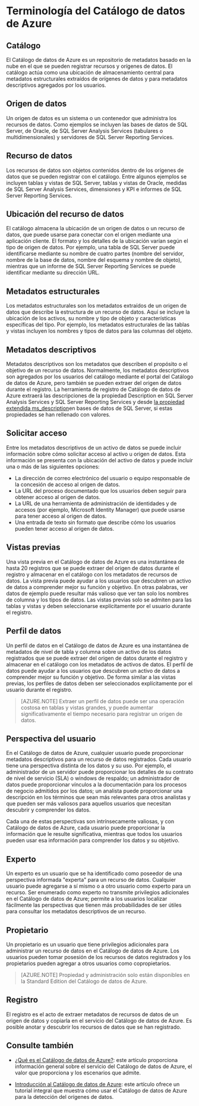 <properties
   pageTitle="Terminología del Catálogo de datos de Azure"
   description="Introducción a los conceptos y términos usados en la documentación del Catálogo de datos de Azure."
   services="data-catalog"
   documentationCenter=""
   authors="steelanddata"
   manager="NA"
   editor=""
   tags=""/>
<tags
   ms.service="data-catalog"
   ms.devlang="NA"
   ms.topic="article"
   ms.tgt_pltfrm="NA"
   ms.workload="data-catalog"
   ms.date="03/30/2016"
   ms.author="maroche"/>

# Terminología del Catálogo de datos de Azure

## Catálogo

El Catálogo de datos de Azure es un repositorio de metadatos basado en la nube en el que se pueden registrar recursos y orígenes de datos. El catálogo actúa como una ubicación de almacenamiento central para metadatos estructurales extraídos de orígenes de datos y para metadatos descriptivos agregados por los usuarios.

## Origen de datos

Un origen de datos es un sistema o un contenedor que administra los recursos de datos. Como ejemplos se incluyen las bases de datos de SQL Server, de Oracle, de SQL Server Analysis Services (tabulares o multidimensionales) y servidores de SQL Server Reporting Services.

## Recurso de datos

Los recursos de datos son objetos contenidos dentro de los orígenes de datos que se pueden registrar con el catálogo. Entre algunos ejemplos se incluyen tablas y vistas de SQL Server, tablas y vistas de Oracle, medidas de SQL Server Analysis Services, dimensiones y KPI e informes de SQL Server Reporting Services.

## Ubicación del recurso de datos

El catálogo almacena la ubicación de un origen de datos o un recurso de datos, que puede usarse para conectar con el origen mediante una aplicación cliente. El formato y los detalles de la ubicación varían según el tipo de origen de datos. Por ejemplo, una tabla de SQL Server puede identificarse mediante su nombre de cuatro partes (nombre del servidor, nombre de la base de datos, nombre del esquema y nombre de objeto), mientras que un informe de SQL Server Reporting Services se puede identificar mediante su dirección URL.

## Metadatos estructurales

Los metadatos estructurales son los metadatos extraídos de un origen de datos que describe la estructura de un recurso de datos. Aquí se incluye la ubicación de los activos, su nombre y tipo de objeto y características específicas del tipo. Por ejemplo, los metadatos estructurales de las tablas y vistas incluyen los nombres y tipos de datos para las columnas del objeto.

## Metadatos descriptivos

Metadatos descriptivos son los metadatos que describen el propósito o el objetivo de un recurso de datos. Normalmente, los metadatos descriptivos son agregados por los usuarios del catálogo mediante el portal del Catálogo de datos de Azure, pero también se pueden extraer del origen de datos durante el registro. La herramienta de registro de Catálogo de datos de Azure extraerá las descripciones de la propiedad Description en SQL Server Analysis Services y SQL Server Reporting Services y desde [la propiedad extendida ms\_description](https://technet.microsoft.com/library/ms190243.aspx)en bases de datos de SQL Server, si estas propiedades se han rellenado con valores.

## Solicitar acceso

Entre los metadatos descriptivos de un activo de datos se puede incluir información sobre cómo solicitar acceso al activo u origen de datos. Esta información se presenta con la ubicación del activo de datos y puede incluir una o más de las siguientes opciones:

- La dirección de correo electrónico del usuario o equipo responsable de la concesión de acceso al origen de datos.
- La URL del proceso documentado que los usuarios deben seguir para obtener acceso al origen de datos.
- La URL de una herramienta de administración de identidades y de accesos (por ejemplo, Microsoft Identity Manager) que puede usarse para tener acceso al origen de datos.
- Una entrada de texto sin formato que describe cómo los usuarios pueden tener acceso al origen de datos.

## Vistas previas

Una vista previa en el Catálogo de datos de Azure es una instantánea de hasta 20 registros que se puede extraer del origen de datos durante el registro y almacenar en el catálogo con los metadatos de recursos de datos. La vista previa puede ayudar a los usuarios que descubren un activo de datos a comprender mejor su función y objetivo. En otras palabras, ver datos de ejemplo puede resultar más valioso que ver tan solo los nombres de columna y los tipos de datos. Las vistas previas solo se admiten para las tablas y vistas y deben seleccionarse explícitamente por el usuario durante el registro.

## Perfil de datos

Un perfil de datos en el Catálogo de datos de Azure es una instantánea de metadatos de nivel de tabla y columna sobre un activo de los datos registrados que se puede extraer del origen de datos durante el registro y almacenar en el catálogo con los metadatos de activos de datos. El perfil de datos puede ayudar a los usuarios que descubren un activo de datos a comprender mejor su función y objetivo. De forma similar a las vistas previas, los perfiles de datos deben ser seleccionados explícitamente por el usuario durante el registro.

> [AZURE.NOTE] Extraer un perfil de datos puede ser una operación costosa en tablas y vistas grandes, y puede aumentar significativamente el tiempo necesario para registrar un origen de datos.

## Perspectiva del usuario

En el Catálogo de datos de Azure, cualquier usuario puede proporcionar metadatos descriptivos para un recurso de datos registrados. Cada usuario tiene una perspectiva distinta de los datos y su uso. Por ejemplo, el administrador de un servidor puede proporcionar los detalles de su contrato de nivel de servicio (SLA) o windows de respaldo; un administrador de datos puede proporcionar vínculos a la documentación para los procesos de negocio admitidos por los datos; un analista puede proporcionar una descripción en los términos que sean más relevantes para otros analistas y que pueden ser más valiosos para aquellos usuarios que necesitan descubrir y comprender los datos.

Cada una de estas perspectivas son intrínsecamente valiosas, y con Catálogo de datos de Azure, cada usuario puede proporcionar la información que le resulte significativa, mientras que todos los usuarios pueden usar esa información para comprender los datos y su objetivo.

## Experto

Un experto es un usuario que se ha identificado como poseedor de una perspectiva informada "experta" para un recurso de datos. Cualquier usuario puede agregarse a sí mismo o a otro usuario como experto para un recurso. Ser enumerado como experto no transmite privilegios adicionales en el Catálogo de datos de Azure; permite a los usuarios localizar fácilmente las perspectivas que tienen más probabilidades de ser útiles para consultar los metadatos descriptivos de un recurso.

## Propietario

Un propietario es un usuario que tiene privilegios adicionales para administrar un recurso de datos en el Catálogo de datos de Azure. Los usuarios pueden tomar posesión de los recursos de datos registrados y los propietarios pueden agregar a otros usuarios como copropietarios.
> [AZURE.NOTE] Propiedad y administración solo están disponibles en la Standard Edition del Catálogo de datos de Azure.

## Registro

El registro es el acto de extraer metadatos de recursos de datos de un origen de datos y copiarla en el servicio del Catálogo de datos de Azure. Es posible anotar y descubrir los recursos de datos que se han registrado.

## Consulte también

- [¿Qué es el Catálogo de datos de Azure?](data-catalog-what-is-data-catalog.md): este artículo proporciona información general sobre el servicio del Catálogo de datos de Azure, el valor que proporciona y los escenarios que admite.

- [Introducción al Catálogo de datos de Azure](data-catalog-get-started.md): este artículo ofrece un tutorial integral que muestra cómo usar el Catálogo de datos de Azure para la detección del orígenes de datos.

<!---HONumber=AcomDC_0330_2016-->